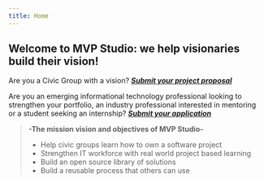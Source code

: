 ```yaml
---
title: Home
---
```


## Welcome to MVP Studio: we help visionaries build their vision!

<project-gear>

Are you a Civic Group with a vision? [**_Submit your project proposal_**](/forms/submitProjectFormPage)

</project-gear>

<involved-gear>

Are you an emerging informational technology professional looking to strengthen your portfolio, an industry professional interested in mentoring or a student seeking an internship? [**_Submit your application_**](/forms/getInvolvedFormPage)

</involved-gear>

> **-The mission vision and objectives of MVP Studio-**
>
> - Help civic groups learn how to own a software project
> - Strengthen IT workforce with real world project based learning
> - Build an open source library of solutions
> - Build a reusable process that others can use
